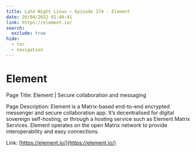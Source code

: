 ```yaml
---
title: Late Night Linux – Episode 174 - Element
date: 26/04/2022 01:40:41
link: https://element.io/
search:
  exclude: true
hide:
  - toc
  - navigation
---
```


# Element

Page Title: Element | Secure collaboration and messaging

Page Description: Element is a Matrix-based end-to-end encrypted messenger and secure collaboration app. It’s decentralised for digital sovereign self-hosting, or through a hosting service such as Element Matrix Services. Element operates on the open Matrix network to provide interoperability and easy connections. 

Link: [https://element.io/](https://element.io/)